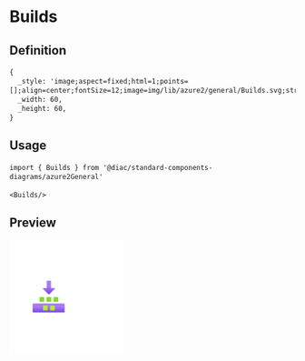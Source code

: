 # Builds

## Definition

```
{
  _style: 'image;aspect=fixed;html=1;points=[];align=center;fontSize=12;image=img/lib/azure2/general/Builds.svg;strokeColor=none;',
  _width: 60,
  _height: 60,
}
```

## Usage

```
import { Builds } from '@diac/standard-components-diagrams/azure2General'

<Builds/>
```

## Preview

<img src="./builds.png" width="200"/>

